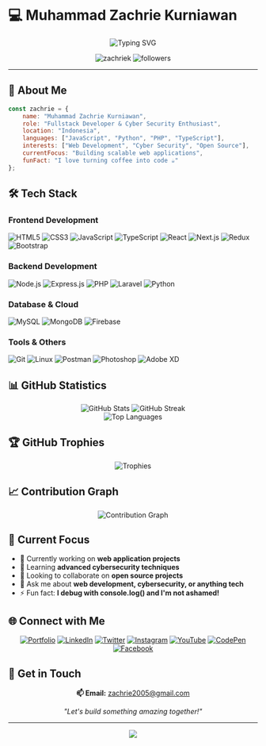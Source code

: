 # 💻 Muhammad Zachrie Kurniawan

<div align="center">
  
  ![Typing SVG](https://readme-typing-svg.herokuapp.com?font=Fira+Code&size=22&pause=1000&color=00D4FF&center=true&vCenter=true&width=600&lines=Fullstack+Web+Developer;Cyber+Security+Enthusiast;Always+Learning+New+Technologies;Building+Innovative+Solutions)
  
  <p>
    <img src="https://komarev.com/ghpvc/?username=zachriek&label=Profile%20views&color=0e75b6&style=for-the-badge" alt="zachriek" />
    <img src="https://img.shields.io/github/followers/zachriek?label=Followers&style=for-the-badge&color=blue" alt="followers" />
  </p>
  
</div>

---

## 🚀 About Me

```javascript
const zachrie = {
    name: "Muhammad Zachrie Kurniawan",
    role: "Fullstack Developer & Cyber Security Enthusiast",
    location: "Indonesia",
    languages: ["JavaScript", "Python", "PHP", "TypeScript"],
    interests: ["Web Development", "Cyber Security", "Open Source"],
    currentFocus: "Building scalable web applications",
    funFact: "I love turning coffee into code ☕"
};
```

## 🛠️ Tech Stack

### **Frontend Development**
<p align="left">
  <img src="https://img.shields.io/badge/HTML5-E34F26?style=for-the-badge&logo=html5&logoColor=white" alt="HTML5" />
  <img src="https://img.shields.io/badge/CSS3-1572B6?style=for-the-badge&logo=css3&logoColor=white" alt="CSS3" />
  <img src="https://img.shields.io/badge/JavaScript-F7DF1E?style=for-the-badge&logo=javascript&logoColor=black" alt="JavaScript" />
  <img src="https://img.shields.io/badge/TypeScript-007ACC?style=for-the-badge&logo=typescript&logoColor=white" alt="TypeScript" />
  <img src="https://img.shields.io/badge/React-20232A?style=for-the-badge&logo=react&logoColor=61DAFB" alt="React" />
  <img src="https://img.shields.io/badge/Next.js-000000?style=for-the-badge&logo=nextdotjs&logoColor=white" alt="Next.js" />
  <img src="https://img.shields.io/badge/Redux-593D88?style=for-the-badge&logo=redux&logoColor=white" alt="Redux" />
  <img src="https://img.shields.io/badge/Bootstrap-563D7C?style=for-the-badge&logo=bootstrap&logoColor=white" alt="Bootstrap" />
</p>

### **Backend Development**
<p align="left">
  <img src="https://img.shields.io/badge/Node.js-43853D?style=for-the-badge&logo=node.js&logoColor=white" alt="Node.js" />
  <img src="https://img.shields.io/badge/Express.js-404D59?style=for-the-badge&logo=express&logoColor=white" alt="Express.js" />
  <img src="https://img.shields.io/badge/PHP-777BB4?style=for-the-badge&logo=php&logoColor=white" alt="PHP" />
  <img src="https://img.shields.io/badge/Laravel-FF2D20?style=for-the-badge&logo=laravel&logoColor=white" alt="Laravel" />
  <img src="https://img.shields.io/badge/Python-3776AB?style=for-the-badge&logo=python&logoColor=white" alt="Python" />
</p>

### **Database & Cloud**
<p align="left">
  <img src="https://img.shields.io/badge/MySQL-00000F?style=for-the-badge&logo=mysql&logoColor=white" alt="MySQL" />
  <img src="https://img.shields.io/badge/MongoDB-4EA94B?style=for-the-badge&logo=mongodb&logoColor=white" alt="MongoDB" />
  <img src="https://img.shields.io/badge/Firebase-039BE5?style=for-the-badge&logo=Firebase&logoColor=white" alt="Firebase" />
</p>

### **Tools & Others**
<p align="left">
  <img src="https://img.shields.io/badge/Git-F05032?style=for-the-badge&logo=git&logoColor=white" alt="Git" />
  <img src="https://img.shields.io/badge/Linux-FCC624?style=for-the-badge&logo=linux&logoColor=black" alt="Linux" />
  <img src="https://img.shields.io/badge/Postman-FF6C37?style=for-the-badge&logo=postman&logoColor=white" alt="Postman" />
  <img src="https://img.shields.io/badge/Adobe%20Photoshop-31A8FF?style=for-the-badge&logo=Adobe%20Photoshop&logoColor=black" alt="Photoshop" />
  <img src="https://img.shields.io/badge/Adobe%20XD-FF61F6?style=for-the-badge&logo=Adobe%20XD&logoColor=white" alt="Adobe XD" />
</p>

## 📊 GitHub Statistics

<div align="center">
  <img src="https://github-readme-stats.vercel.app/api?username=zachriek&show_icons=true&theme=radical&hide_border=true&count_private=true" alt="GitHub Stats" />
  <img src="https://github-readme-streak-stats.herokuapp.com/?user=zachriek&theme=radical&hide_border=true" alt="GitHub Streak" />
</div>

<div align="center">
  <img src="https://github-readme-stats.vercel.app/api/top-langs?username=zachriek&show_icons=true&locale=en&layout=compact&theme=radical&hide_border=true" alt="Top Languages" />
</div>

## 🏆 GitHub Trophies

<div align="center">
  <img src="https://github-profile-trophy.vercel.app/?username=zachriek&theme=radical&no-frame=true&margin-w=15&margin-h=15&column=7" alt="Trophies" />
</div>

## 📈 Contribution Graph

<div align="center">
  <img src="https://github-readme-activity-graph.vercel.app/graph?username=zachriek&theme=react-dark&hide_border=true&area=true" alt="Contribution Graph" />
</div>

## 🎯 Current Focus

- 🔭 Currently working on **web application projects**
- 🌱 Learning **advanced cybersecurity techniques**
- 👯 Looking to collaborate on **open source projects**
- 💬 Ask me about **web development, cybersecurity, or anything tech**
- ⚡ Fun fact: **I debug with console.log() and I'm not ashamed!**

## 🌐 Connect with Me

<div align="center">
  
  [![Portfolio](https://img.shields.io/badge/Portfolio-FF5722?style=for-the-badge&logo=google-chrome&logoColor=white)](https://zachriek.vercel.app)
  [![LinkedIn](https://img.shields.io/badge/LinkedIn-0077B5?style=for-the-badge&logo=linkedin&logoColor=white)](https://www.linkedin.com/in/zachriek)
  [![Twitter](https://img.shields.io/badge/Twitter-1DA1F2?style=for-the-badge&logo=twitter&logoColor=white)](https://twitter.com/zachriek8)
  [![Instagram](https://img.shields.io/badge/Instagram-E4405F?style=for-the-badge&logo=instagram&logoColor=white)](https://instagram.com/zachriek)
  [![YouTube](https://img.shields.io/badge/YouTube-FF0000?style=for-the-badge&logo=youtube&logoColor=white)](https://www.youtube.com/@zachriek)
  [![CodePen](https://img.shields.io/badge/CodePen-000000?style=for-the-badge&logo=codepen&logoColor=white)](https://codepen.io/zachriek)
  [![Facebook](https://img.shields.io/badge/Facebook-1877F2?style=for-the-badge&logo=facebook&logoColor=white)](https://fb.com/zachriek6)
  
</div>

## 📧 Get in Touch

<div align="center">
  
  **📫 Email:** zachrie2005@gmail.com
  
  *"Let's build something amazing together!"*
  
</div>

---

<div align="center">
  <img src="https://capsule-render.vercel.app/api?type=waving&color=gradient&height=100&section=footer&text=Thanks%20for%20visiting!&fontSize=40&fontAlignY=65&desc=Happy%20coding!&descAlignY=85&animation=twinkling" />
</div>

